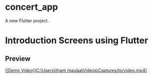 # concert_app

A new Flutter project.

# Introduction Screens using Flutter

## Preview

[![Demo Video](C:\Users\ilham maulaa\Videos\Captures/to/video.mp4)](https://github.com/user-attachments/assets/89c6fb43-01b6-46f9-801c-ab02724f6f76
)

